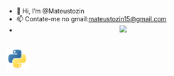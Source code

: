 - 👋 Hi, I’m @Mateustozin
- 📫 Contate-me no gmail:mateustozin15@gmail.com
- <div align="center">
  <a href="https://github.com/mateustozin">
  <img height="180em" src="https://github-readme-stats.vercel.app/api?username=mateustozin&show_icons=false&theme=dracula&include_all_commits=true&count_private=true"/>
   
<div style="display: inline_block"><br>  
  <img align="center" alt="Rafa-Python" height="50" width="50" src="https://raw.githubusercontent.com/devicons/devicon/master/icons/python/python-original.svg">
</div>
  

<!---
Mateustozin/Mateustozin is a ✨ special ✨ repository because its `README.md` (this file) appears on your GitHub profile.
You can click the Preview link to take a look at your changes.
--->
